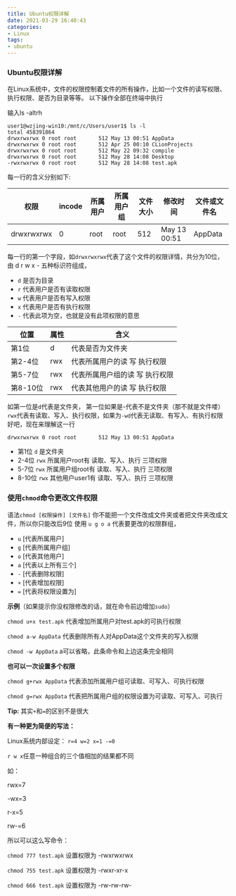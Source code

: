 ```yaml
---
title: Ubuntu权限详解
date: 2021-03-29 16:40:43
categories:
- Linux
tags:
- ubuntu
---
```


### Ubuntu权限详解

在Linux系统中，文件的权限控制着文件的所有操作，比如一个文件的读写权限、执行权限、是否为目录等等。
以下操作全部在终端中执行

输入ls -altrh

```
user1@wzjing-win10:/mnt/c/Users/user1$ ls -l
total 458391864
drwxrwxrwx 0 root root       512 May 13 00:51 AppData
drwxrwxrwx 0 root root       512 Apr 25 00:10 CLionProjects
drwxrwxrwx 0 root root       512 May 22 09:32 compile
drwxrwxrwx 0 root root       512 May 28 14:08 Desktop
-rwxrwxrwx 0 root root       512 May 28 14:08 test.apk
```

每一行的含义分别如下:

|  权限   | incode | 所属用户 | 所属用户组 | 文件大小    | 修改时间    | 文件或文件名|
|  ----  | ----   | ----     | ----      | ----   |    ---- | ---- |
| drwxrwxrwx  | 0 |root | root | 512  | May 13 00:51 | AppData |

每一行的第一个字段，如`drwxrwxrwx`代表了这个文件的权限详情，共分为10位，由 d r w x - 五种标识符组成，

* `d` 是否为目录
* `r` 代表用户是否有读取权限
* `w` 代表用户是否有写入权限
* `x` 代表用户是否有执行权限
* `-` 代表此项为空，也就是没有此项权限的意思

| 位置 | 属性 | 含义 |
| ---- | ---- | ----- |
| 第1位 | d   | 代表是否为文件夹 |
| 第2-4位 | rwx | 代表所属用户的读 写 执行权限 | 
| 第5-7位 | rwx | 代表所属用户组的读 写 执行权限 | 
| 第8-10位 | rwx | 代表其他用户的读 写 执行权限 | 

如第一位是`d`代表是文件夹， 第一位如果是-代表不是文件夹（那不就是文件喽）
`rwx`代表有读取、写入、执行权限，如果为`-wd`代表无读取、有写入、有执行权限
好吧，现在来理解这一行

```
drwxrwxrwx 0 root root       512 May 13 00:51 AppData
```

* 第1位 `d` 是文件夹
* 2-4位 `rwx` 所属用户root有 读取、写入、执行 三项权限
* 5-7位 `rwx` 所属用户组root有 读取、写入、执行 三项权限
* 8-10位 `rwx` 其他用户user1有 读取、写入、执行 三项权限

### 使用`chmod`命令更改文件权限

语法`chmod [权限操作] [文件名]`
你不能把一个文件改成文件夹或者把文件夹改成文件，所以你只能改后9位
使用 `u g o a` 代表要更改的权限群组，

* `u` [代表所属用户]
* `g` [代表所属用户组]
* `o` [代表其他用户]
* `a` [代表以上所有三个]
* `-` [代表删除权限]
* `+` [代表增加权限]
* `=` [代表将权限设置为]

**示例**（如果提示你没权限修改的话，就在命令前边增加`sudo`）

`chmod u+x test.apk` 代表增加所属用户对test.apk的可执行权限

`chmod a-w AppData` 代表删除所有人对AppData这个文件夹的写入权限

`chmod -w AppData` a可以省略，此条命令和上边这条完全相同

**也可以一次设置多个权限**

`chmod g+rwx AppData` 代表添加所属用户组可读取、可写入、可执行权限

`chmod g=rwx AppData` 代表把所属用户组的权限设置为可读取、可写入、可执行

**Tip:**  其实`+`和`=`的区别不是很大

**有一种更为简便的写法：**

Linux系统内部设定： `r=4 w=2 x=1 -=0`

`r w x`任意一种组合的三个值相加的结果都不同

如：

rwx=7

-wx=3

r-x=5

rw-=6

所以可以这么写命令：

`chmod 777 test.apk` 设置权限为 -rwxrwxrwx

`chmod 755 test.apk` 设置权限为 -rwxr-xr-x

`chmod 666 test.apk` 设置权限为 -rw-rw-rw-





